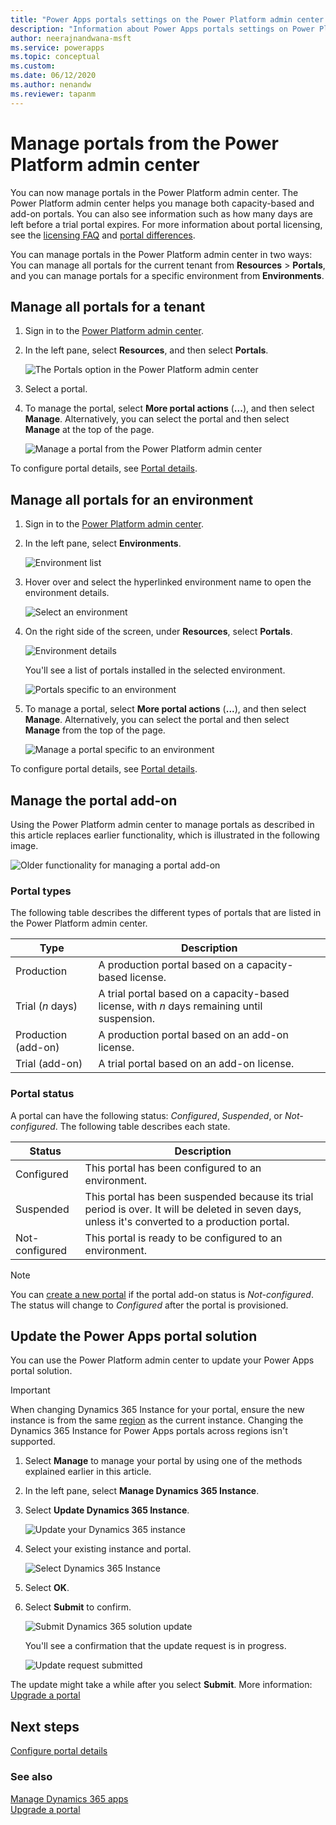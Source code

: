 ```yaml
---
title: "Power Apps portals settings on the Power Platform admin center | MicrosoftDocs"
description: "Information about Power Apps portals settings on Power Platform admin center."
author: neerajnandwana-msft
ms.service: powerapps
ms.topic: conceptual
ms.custom: 
ms.date: 06/12/2020
ms.author: nenandw
ms.reviewer: tapanm
---
```


# Manage portals from the Power Platform admin center

You can now manage portals in the Power Platform admin center. The Power Platform admin center helps you manage both capacity-based and add-on portals. You can also see information such as how many days are left before a trial portal expires. For more information about portal licensing, see the [licensing FAQ](https://docs.microsoft.com/power-platform/admin/powerapps-flow-licensing-faq#portals) and [portal differences](https://docs.microsoft.com/powerapps/maker/portals/faq#what-is-the-difference-between-power-apps-portals-dynamics-365-portals-and-add-on-portals).

You can manage portals in the Power Platform admin center in two ways: You can manage all portals for the current tenant from **Resources** > **Portals**, and you can manage portals for a specific environment from **Environments**.

## Manage all portals for a tenant

1. Sign in to the [Power Platform admin center](https://admin.powerplatform.microsoft.com/).

1. In the left pane, select **Resources**, and then select **Portals**.

    ![The Portals option in the Power Platform admin center](media/power-platform-admin-center/manage-portals-all-environments.png "The Portals option in the Power Platform admin center")

1. Select a portal.

1. To manage the portal, select **More portal actions** (**...**), and then select **Manage**. Alternatively, you can select the portal and then select **Manage** at the top of the page.

    ![Manage a portal from the Power Platform admin center](media/power-platform-admin-center/portals-manage-ppac.png "Manage a portal from the Power Platform admin center")

To configure portal details, see [Portal details](https://docs.microsoft.com/powerapps/maker/portals/admin/portal-details).

## Manage all portals for an environment

1. Sign in to the [Power Platform admin center](https://admin.powerplatform.microsoft.com/).

1. In the left pane, select **Environments**.

    ![Environment list](media/power-platform-admin-center/environments-list.png "Environment list")

1. Hover over and select the hyperlinked environment name to open the environment details.

    ![Select an environment](media/power-platform-admin-center/select-environment.png "Select an environment")

1. On the right side of the screen, under **Resources**, select **Portals**.

    ![Environment details](media/power-platform-admin-center/environment-details.png "Environment details")

   You'll see a list of portals installed in the selected environment.

    ![Portals specific to an environment](media/power-platform-admin-center/environments-portals.png "Portals specific to an environment")

1. To manage a portal, select **More portal actions** (**...**), and then select **Manage**. Alternatively, you can select the portal and then select **Manage** from the top of the page.

    ![Manage a portal specific to an environment](media/power-platform-admin-center/manage-environments-portal.png "Manage a portal specific to an environment")

To configure portal details, see [Portal details](portal-details.md).

## Manage the portal add-on

Using the Power Platform admin center to manage portals as described in this article replaces earlier functionality, which is illustrated in the following image.

![Older functionality for managing a portal add-on](media/power-platform-admin-center/old-admin-center.png "Older functionality for managing a portal add-on")

### Portal types

The following table describes the different types of portals that are listed in the Power Platform admin center.

| Type                |Description                                                           |
|---------------------|----------------------------------------------------------------------|
| Production          | A production portal based on a capacity-based license.               |
| Trial (*n* days)    | A trial portal based on a capacity-based license, with _n_ days remaining until suspension. |
| Production (add-on) | A production portal based on an add-on license.     |
| Trial (add-on)      | A trial portal based on an add-on license.          |

### Portal status

A portal can have the following status: *Configured*, *Suspended*, or *Not-configured*. The following table describes each state.

| Status         |  Description    |
|----------------|-----------------|
| Configured     | This portal has been configured to an environment.     |
| Suspended      | This portal has been suspended because its trial period is over. It will be deleted in seven days, unless it's converted to a production portal. |
| Not-configured | This portal is ready to be configured to an environment.   |

> [!NOTE]
> You can [create a new portal](https://docs.microsoft.com/powerapps/maker/portals/provision-portal-add-on) if the portal add-on status is *Not-configured*. The status will change to *Configured* after the portal is provisioned.

## Update the Power Apps portal solution

You can use the Power Platform admin center to update your Power Apps portal solution.

> [!IMPORTANT]
> When changing Dynamics 365 Instance for your portal, ensure the new instance is from the same [region](https://docs.microsoft.com/power-platform/admin/regions-overview) as the current instance. Changing the Dynamics 365 Instance for Power Apps portals across regions isn't supported.

1. Select **Manage** to manage your portal by using one of the methods explained earlier in this article.

1. In the left pane, select **Manage Dynamics 365 Instance**.

1. Select **Update Dynamics 365 Instance**.

    ![Update your Dynamics 365 instance](media/power-platform-admin-center/update-dynamics365-instance.png "Update your Dynamics 365 instance")

1. Select your existing instance and portal.

    ![Select Dynamics 365 Instance](media/power-platform-admin-center/select-dynamics365-instance.png "Select Dynamics 365 Instance")

1. Select **OK**.

1. Select **Submit** to confirm.

    ![Submit Dynamics 365 solution update](media/power-platform-admin-center/submit-selection.png "Submit Dynamics 365 solution update")

    You'll see a confirmation that the update request is in progress.

    ![Update request submitted](media/power-platform-admin-center/update-request-submitted.png "Update request submitted")

The update might take a while after you select **Submit**. More information: [Upgrade a portal](upgrade-portal.md)

## Next steps

[Configure portal details](portal-details.md)

### See also

[Manage Dynamics 365 apps](https://docs.microsoft.com/power-platform/admin/manage-apps)  
[Upgrade a portal](upgrade-portal.md)
